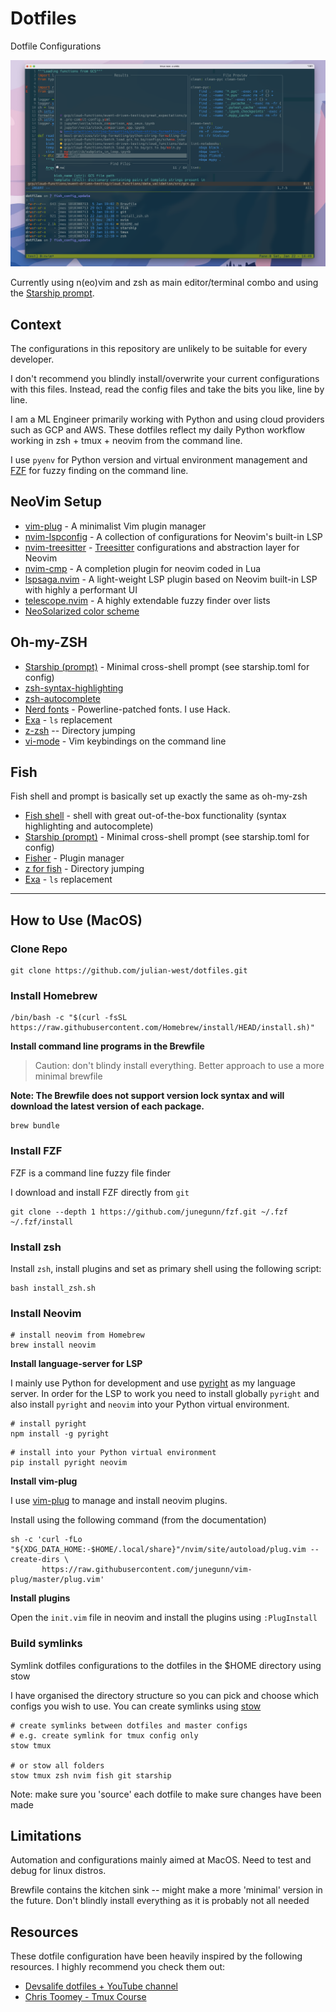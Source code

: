 # Dotfiles

Dotfile Configurations 

![dotfiles screenshot](images/dotfiles_screenshot.png)

Currently using n(eo)vim and zsh as main editor/terminal combo and using the [Starship prompt](https://starship.rs/).

## Context

The configurations in this repository are unlikely to be suitable for every developer. 

I don't recommend you blindly install/overwrite your current configurations with this files. Instead, read the config files and take the bits you like, line by line.

I am a ML Engineer primarily working with Python and using cloud providers such as GCP and AWS. These dotfiles reflect my daily Python workflow working in zsh + tmux + neovim from the command line.

I use `pyenv` for Python version and virtual environment management and [FZF](https://github.com/junegunn/fzf) for fuzzy finding on the command line.

## NeoVim Setup 
  
- [vim-plug](https://github.com/junegunn/vim-plug) - A minimalist Vim plugin manager
- [nvim-lspconfig](https://github.com/neovim/nvim-lspconfig) - A collection of configurations for Neovim's built-in LSP
- [nvim-treesitter](https://github.com/nvim-treesitter/nvim-treesitter) - [Treesitter](https://github.com/tree-sitter/tree-sitter) configurations and abstraction layer for Neovim
- [nvim-cmp](https://github.com/hrsh7th/nvim-cmp) - A completion plugin for neovim coded in Lua
- [lspsaga.nvim](https://github.com/tami5/lspsaga.nvim) - A light-weight LSP plugin based on Neovim built-in LSP with highly a performant UI
- [telescope.nvim](https://github.com/nvim-telescope/telescope.nvim) - A highly extendable fuzzy finder over lists
- [NeoSolarized color scheme](https://github.com/overcache/NeoSolarized)

## Oh-my-ZSH

- [Starship (prompt)](https://starship.rs/) - Minimal cross-shell prompt (see starship.toml for config)
- [zsh-syntax-highlighting](https://github.com/zsh-users/zsh-syntax-highlighting)
- [zsh-autocomplete](https://github.com/marlonrichert/zsh-autocomplete)
- [Nerd fonts](https://github.com/ryanoasis/nerd-fonts) - Powerline-patched fonts. I use Hack.
- [Exa](https://the.exa.website/) - `ls` replacement
- [z-zsh](https://github.com/agkozak/zsh-z) -- Directory jumping
- [vi-mode](https://github.com/ohmyzsh/ohmyzsh/tree/master/plugins/vi-mode) - Vim keybindings on the command line

## Fish

Fish shell and prompt is basically set up exactly the same as oh-my-zsh

- [Fish shell](https://fishshell.com/) - shell with great out-of-the-box functionality (syntax highlighting and autocomplete)
- [Starship (prompt)](https://starship.rs/) - Minimal cross-shell prompt (see starship.toml for config)
- [Fisher](https://github.com/jorgebucaran/fisher) - Plugin manager
- [z for fish](https://github.com/jethrokuan/z) - Directory jumping
- [Exa](https://the.exa.website/) - `ls` replacement


---

## How to Use (MacOS)

### Clone Repo

```
git clone https://github.com/julian-west/dotfiles.git
```

### Install Homebrew

```shell
/bin/bash -c "$(curl -fsSL https://raw.githubusercontent.com/Homebrew/install/HEAD/install.sh)"
```

**Install command line programs in the Brewfile**

> Caution: don't blindy install everything. Better approach to use a more minimal brewfile

**Note: The Brewfile does not support version lock syntax and will download the latest version of each package.**

```
brew bundle
```
### Install FZF

FZF is a command line fuzzy file finder

I download and install FZF directly from `git`

```shell
git clone --depth 1 https://github.com/junegunn/fzf.git ~/.fzf
~/.fzf/install
```


### Install zsh

Install `zsh`, install plugins and set as primary shell using the following script:

```
bash install_zsh.sh
```

### Install Neovim

```shell
# install neovim from Homebrew
brew install neovim
```
**Install language-server for LSP**

I mainly use Python for development and use [pyright](https://github.com/microsoft/pyright) as my language server. In order for the LSP to work you need to install globally `pyright` and also install `pyright` and `neovim` into your Python virtual environment.

```
# install pyright
npm install -g pyright
```

```
# install into your Python virtual environment
pip install pyright neovim
```

**Install vim-plug**

I use [vim-plug](https://github.com/junegunn/vim-plug) to manage and install neovim plugins.

Install using the following command (from the documentation)

```shell
sh -c 'curl -fLo "${XDG_DATA_HOME:-$HOME/.local/share}"/nvim/site/autoload/plug.vim --create-dirs \
       https://raw.githubusercontent.com/junegunn/vim-plug/master/plug.vim'
```

**Install plugins**

Open the `init.vim` file in neovim and install the plugins using `:PlugInstall` 

### Build symlinks

Symlink dotfiles configurations to the dotfiles in the $HOME directory using stow

I have organised the directory structure so you can pick and choose which configs you wish to use. You can create symlinks using [stow](https://www.gnu.org/software/stow/)

```
# create symlinks between dotfiles and master configs
# e.g. create symlink for tmux config only
stow tmux

# or stow all folders
stow tmux zsh nvim fish git starship
```

Note: make sure you 'source' each dotfile to make sure changes have been made

## Limitations

Automation and configurations mainly aimed at MacOS. Need to test and debug for linux distros.

Brewfile contains the kitchen sink -- might make a more 'minimal' version in the future. Don't blindly install everything as it is probably not all needed

## Resources

These dotfile configuration have been heavily inspired by the following resources. I highly recommend you check them out:
- [Devsalife dotfiles + YouTube channel](https://github.com/craftzdog/dotfiles-public)
- [Chris Toomey - Tmux Course](https://thoughtbot.com/upcase/tmux)

